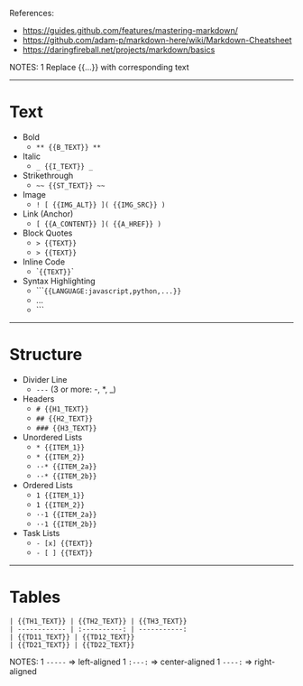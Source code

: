References:
* https://guides.github.com/features/mastering-markdown/
* https://github.com/adam-p/markdown-here/wiki/Markdown-Cheatsheet
* https://daringfireball.net/projects/markdown/basics

NOTES:
1 Replace {{...}} with corresponding text

---

# Text

* Bold
  * `** {{B_TEXT}} **`
* Italic
  * `_ {{I_TEXT}} _`
* Strikethrough
  * `~~ {{ST_TEXT}} ~~`
* Image
  * `! [ {{IMG_ALT}} ]( {{IMG_SRC}} )`
* Link (Anchor)
  * `[ {{A_CONTENT}} ]( {{A_HREF}} )`
* Block Quotes
  * `> {{TEXT}}`
  * `> {{TEXT}}`
* Inline Code
  * \``{{TEXT}}`\`
* Syntax Highlighting
  * \`\`\``{{LANGUAGE:javascript,python,...}}`
  * ...
  * \`\`\`

---

# Structure

* Divider Line
  * `---` (3 or more: \-, \*, \_)
* Headers
  * `# {{H1_TEXT}}`
  * `## {{H2_TEXT}}`
  * `### {{H3_TEXT}}`
* Unordered Lists
  * `* {{ITEM_1}}`
  * `* {{ITEM_2}}`
  * `··* {{ITEM_2a}}`
  * `··* {{ITEM_2b}}`
* Ordered Lists
  * `1 {{ITEM_1}}`
  * `1 {{ITEM_2}}`
  * `··1 {{ITEM_2a}}`
  * `··1 {{ITEM_2b}}`
* Task Lists
  * `- [x] {{TEXT}}`
  * `- [ ] {{TEXT}}`

---

# Tables

```
| {{TH1_TEXT}} | {{TH2_TEXT}} | {{TH3_TEXT}}
| ------------ | :----------: | -----------:
| {{TD11_TEXT}} | {{TD12_TEXT}}
| {{TD21_TEXT}} | {{TD22_TEXT}}
```

NOTES:
1 `-----` => left-aligned
1 `:---:` => center-aligned
1 `----:` => right-aligned


